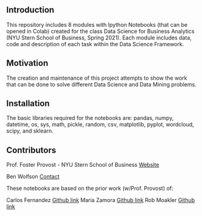 ## Introduction

This repository includes 8 modules with Ipython Notebooks (that can be opened in Colab) created for the class Data Science for Business Analytics (NYU Stern School of Business, Spring 2021). Each module includes data, code and description of each task within the Data Science Framework.


## Motivation

The creation and maintenance of this project attempts to show the work that can be done to solve different Data Science and Data Mining problems. 


## Installation

The basic libraries required for the notebooks are: pandas, numpy, datetime, os, sys, math, pickle, random, csv, matplotlib, pyplot, wordcloud, scipy, and sklearn.


## Contributors

Prof. Foster Provost - NYU Stern School of Business [Website](http://people.stern.nyu.edu/fprovost/)

Ben Wolfson [Contact](https://www.linkedin.com/in/ben-wolfson-61925a87/)

These notebooks are based on the prior work (w/Prof. Provost) of: 

Carlos Fernandez [Github link](https://github.com/ferlocar)
Maria Zamora [Github link](https://github.com/mariazm/Spring2017_ProfFosterProvost)
Rob Moakler [Github link](https://github.com/rmoakler)
